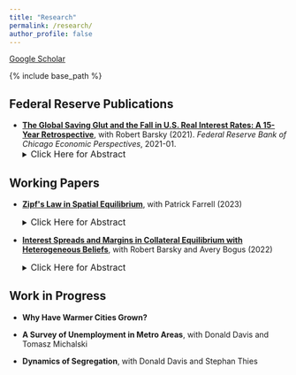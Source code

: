 ```yaml
---
title: "Research"
permalink: /research/
author_profile: false
---
```



[Google Scholar](https://scholar.google.com/citations?user=K3JBQCMAAAAJ&hl=en)


{% include base_path %}



Federal Reserve Publications
---

- [**The Global Saving Glut and the Fall in U.S. Real Interest Rates: A 15-Year Retrospective**](https://www.matthew-easton.com/files/ep2021_01.pdf), with Robert Barsky \(2021\). *Federal Reserve Bank of Chicago Economic Perspectives*, 2021-01.  
	<details> 
	    <summary> <font size ="3"> Click Here for Abstract </font> </summary>
	<font size="2">The authors revisit Ben Bernanke’s global saving glut (GSG) hypothesis from 2005—which links low long-term real interest rates in the United States to excess saving in a number of non-Western countries, including, but not limited to, China. Using an analytical framework and empirical data, they find that the ability of the GSG hypothesis to explain the fall in long-term real rates between 2002 and 2006 is likely much greater than its ability to account for the further fall in these rates from the Great Recession onward. </font>
	</details>




Working Papers
---

- [**Zipf's Law in Spatial Equilibrium**](https://www.matthew-easton.com/files/ef_zipf_202306.pdf), with Patrick Farrell (2023)  
	<details>
	    <summary> <font size ="3"> Click Here for Abstract </font> </summary>
	<font size="2">The power law distribution of city populations, often called Zipf's law for cities, is a striking empirical regularity observed in most countries and documented across many periods of time as far back as the Bronze Age. City population distributions are also resilient, with the same cities holding roughly the same ranks in the distribution over long periods of time and recovering rapidly from large negative shocks. We propose an explanation for Zipf's law based on geography and the interactions between locations across space within standard quantitative spatial equilibrium (QSE) models that can account for these characteristics of city population distributions. We provide microfoundations for aggregating spatially correlated observable attributes of locations into productivity and amenity "fundamentals", demonstrating that these fundamentals will also be spatially correlated and lognormally distributed. The equilibrium population will also follow a lognormal distribution as a result of this spatial correlation within a broad class of QSE models. For highly populated locations, i.e. cities, the population distribution will appear to follow a power law as a result of this inherited lognormality.</font>
	</details>  



- [**Interest Spreads and Margins in Collateral Equilibrium with Heterogeneous Beliefs**](https://www.matthew-easton.com/files/20220818_bbe.pdf), with Robert Barsky and Avery Bogus \(2022\)  
	<details>
	    <summary> <font size ="3"> Click Here for Abstract </font> </summary>
	<font size="2">There continues to be substantial interest in models combining heterogeneous beliefs about asset values with leverage generated by loans from pessimists to the optimistic natural buyers of the asset. This paper determines the size of the interest spread and margin on the loan as a function of the downside risk perceived by the lender, and the amount of risk capital put forward by the borrower. We show that in a continuous state version of a model of collateral equilibrium with high initial leverage, most of the burden of adjustment to increases in such risk are borne by an increase in the interest spread and not the margin or “haircut”. This is contrary both to the predictions of the much-discussed binomial asset pricing model and the stylized facts in empirical data from the bilateral repo market.</font>
	</details>   




Work in Progress
---

- **Why Have Warmer Cities Grown?**

- **A Survey of Unemployment in Metro Areas**, with Donald Davis and Tomasz Michalski

- **Dynamics of Segregation**, with Donald Davis and Stephan Thies